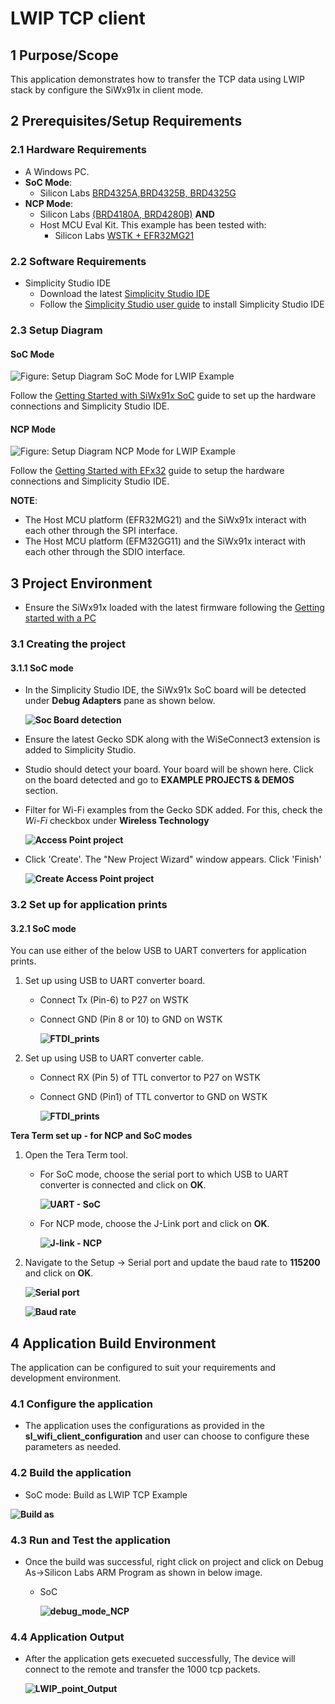 # LWIP TCP client

## 1 Purpose/Scope

This application demonstrates how to transfer the TCP data using LWIP stack by configure the SiWx91x in client mode.

## 2 Prerequisites/Setup Requirements

### 2.1 Hardware Requirements

- A Windows PC.
- **SoC Mode**:
  - Silicon Labs [BRD4325A,BRD4325B, BRD4325G](https://www.silabs.com/)
- **NCP Mode**:
  - Silicon Labs [(BRD4180A, BRD4280B)](https://www.silabs.com/) **AND**
  - Host MCU Eval Kit. This example has been tested with:
    - Silicon Labs [WSTK + EFR32MG21](https://www.silabs.com/development-tools/wireless/efr32xg21-bluetooth-starter-kit)

### 2.2 Software Requirements

- Simplicity Studio IDE
  - Download the latest [Simplicity Studio IDE](https://www.silabs.com/developers/simplicity-studio)
  - Follow the [Simplicity Studio user guide](https://docs.silabs.com/simplicity-studio-5-users-guide/1.1.0/ss-5-users-guide-getting-started/install-ss-5-and-software#install-ssv5) to install Simplicity Studio IDE

### 2.3 Setup Diagram

#### SoC Mode

![Figure: Setup Diagram SoC Mode for LWIP Example](resources/readme/LWIP_SOC.png)

Follow the [Getting Started with SiWx91x SoC](https://docs.silabs.com/) guide to set up the hardware connections and Simplicity Studio IDE.

#### NCP Mode

![Figure: Setup Diagram NCP Mode for LWIP Example](resources/readme/LWIP_NCP.png)

Follow the [Getting Started with EFx32](https://docs.silabs.com/rs9116-wiseconnect/latest/wifibt-wc-getting-started-with-efx32/) guide to setup the hardware connections and Simplicity Studio IDE.

**NOTE**:

- The Host MCU platform (EFR32MG21) and the SiWx91x interact with each other through the SPI interface.
- The Host MCU platform (EFM32GG11) and the SiWx91x interact with each other through the SDIO interface.

## 3 Project Environment

- Ensure the SiWx91x loaded with the latest firmware following the [Getting started with a PC](https://docs.silabs.com/rs9116/latest/wiseconnect-getting-started)

### 3.1 Creating the project

#### 3.1.1 SoC mode

- In the Simplicity Studio IDE, the SiWx91x SoC board will be detected under **Debug Adapters** pane as shown below.

  **![Soc Board detection](resources/readme/soc_board_detection.png)**

- Ensure the latest Gecko SDK along with the WiSeConnect3 extension is added to Simplicity Studio.

- Studio should detect your board. Your board will be shown here. Click on the board detected and go to **EXAMPLE PROJECTS & DEMOS** section.

- Filter for Wi-Fi examples from the Gecko SDK added. For this, check the _Wi-Fi_ checkbox under **Wireless Technology**

  **![Access Point project](resources/readme/lwip_example_soc.png)**

- Click 'Create'. The "New Project Wizard" window appears. Click 'Finish'

  **![Create Access Point project](resources/readme/create_project.png)**

### 3.2 Set up for application prints

#### 3.2.1 SoC mode

You can use either of the below USB to UART converters for application prints.

1. Set up using USB to UART converter board.

   - Connect Tx (Pin-6) to P27 on WSTK
   - Connect GND (Pin 8 or 10) to GND on WSTK

     **![FTDI_prints](resources/readme/usb_to_uart_1.png)**

2. Set up using USB to UART converter cable.

   - Connect RX (Pin 5) of TTL convertor to P27 on WSTK
   - Connect GND (Pin1) of TTL convertor to GND on WSTK

     **![FTDI_prints](resources/readme/usb_to_uart_2.png)**

**Tera Term set up - for NCP and SoC modes**

1. Open the Tera Term tool.

   - For SoC mode, choose the serial port to which USB to UART converter is connected and click on **OK**.

     **![UART - SoC](resources/readme/port_selection_soc.png)**

   - For NCP mode, choose the J-Link port and click on **OK**.

     **![J-link - NCP](resources/readme/port_selection.png)**

2. Navigate to the Setup → Serial port and update the baud rate to **115200** and click on **OK**.

   **![Serial port](resources/readme/serial_port_setup.png)**

   **![Baud rate](resources/readme/serial_port.png)**

## 4 Application Build Environment

The application can be configured to suit your requirements and development environment.

### 4.1 Configure the application

- The application uses the configurations as provided in the **sl_wifi_client_configuration** and user can choose to configure these parameters as needed.

### 4.2 Build the application

- SoC mode: Build as LWIP TCP Example

**![Build as](resources/readme/build_lwipexample.png)**

### 4.3 Run and Test the application

- Once the build was successful, right click on project and click on Debug As->Silicon Labs ARM Program as shown in below image.

  - SoC

    **![debug_mode_NCP](resources/readme/program_device.png)**

### 4.4 Application Output

- After the application gets execueted successfully, The device will connect to the remote and transfer the 1000 tcp packets.

  **![LWIP_point_Output](resources/readme/lwip_output.png)**
